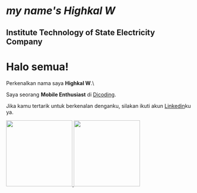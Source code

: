 *my name's Highkal W*
==
Institute Technology of State Electricity Company
--
# Halo semua! 

Perkenalkan nama saya **Highkal W**.\

Saya seorang **Mobile Enthusiast** di [Dicoding](https://www.dicoding.com/).

Jika kamu tertarik untuk berkenalan denganku, silakan ikuti akun [Linkedin](https://www.linkedin.com/in/highkal-w-45bab420a/)ku ya.

<p align="left">
<a href="https://github.com/HighkalW">
  <img height="180em" src="https://github-readme-stats-eight-theta.vercel.app/api?username=HighkalW&show_icons=true&theme=algolia&include_all_commits=true&count_private=true"/>
  <img height="180em" src="https://github-readme-stats-eight-theta.vercel.app/api/top-langs/?username=HighkalW&layout=compact&langs_count=8&theme=algolia"/>
</a>
</p>
